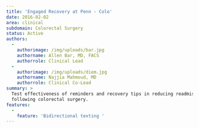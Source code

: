 ```yaml
---
title: 'Engaged Recovery at Penn - Colo'
date: 2016-02-02
area: clinical
subdomain: Colorectal Surgery
status: Active
authors:
  - 
    authorimage: /img/uploads/bar.jpg
    authorname: Allen Bar, MD, FACS
    authorrole: Clinical Lead
  - 
    authorimage: /img/uploads/diem.jpg
    authorname: Najjia Mahmoud, MD
    authorrole: Clinical Co-Lead
summary: >
  Test effectiveness of reminders and recovery tips in reducing readmissions
  following colorectal surgery.
features:
  - 
    feature: 'Bidirectional texting '
---
```

